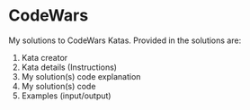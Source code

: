 # CodeWars

My solutions to CodeWars Katas. Provided in the solutions are:
1. Kata creator
2. Kata details (Instructions)
3. My solution(s) code explanation
3. My solution(s) code
5. Examples (input/output)
